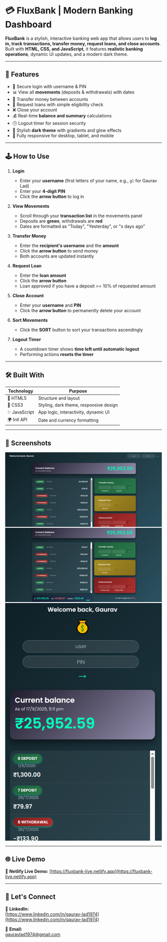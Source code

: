 # 💳 FluxBank | Modern Banking Dashboard

**FluxBank** is a stylish, interactive banking web app that allows users to **log in, track transactions, transfer money, request loans, and close accounts**.  
Built with **HTML, CSS, and JavaScript**, it features **realistic banking operations**, dynamic UI updates, and a modern dark theme.

---

## 🎨 Features

- 🔑 Secure login with username & PIN
- 📊 View all **movements** (deposits & withdrawals) with dates
- 💸 Transfer money between accounts
- 🏦 Request loans with simple eligibility check
- ❌ Close your account
- 💰 Real-time **balance and summary** calculations
- 🕒 Logout timer for session security
- 🌙 Stylish **dark theme** with gradients and glow effects
- 📱 Fully responsive for desktop, tablet, and mobile

---

## 🕹️ How to Use

1. **Login**

   - Enter your **username** (first letters of your name, e.g., `gl` for Gaurav Lad)
   - Enter your **4-digit PIN**
   - Click the **arrow button** to log in

2. **View Movements**

   - Scroll through your **transaction list** in the movements panel
   - Deposits are **green**, withdrawals are **red**
   - Dates are formatted as "Today", "Yesterday", or "x days ago"

3. **Transfer Money**

   - Enter the **recipient's username** and the **amount**
   - Click the **arrow button** to send money
   - Both accounts are updated instantly

4. **Request Loan**

   - Enter the **loan amount**
   - Click the **arrow button**
   - Loan approved if you have a deposit >= 10% of requested amount

5. **Close Account**

   - Enter your **username** and **PIN**
   - Click the **arrow button** to permanently delete your account

6. **Sort Movements**

   - Click the **SORT** button to sort your transactions ascendingly

7. **Logout Timer**
   - A countdown timer shows **time left until automatic logout**
   - Performing actions **resets the timer**

---

## 🛠️ Built With

| Technology    | Purpose                                |
| ------------- | -------------------------------------- |
| 🧱 HTML5      | Structure and layout                   |
| 🎨 CSS3       | Styling, dark theme, responsive design |
| ✨ JavaScript | App logic, interactivity, dynamic UI   |
| 🌍 Intl API   | Date and currency formatting           |

---

## 📸 Screenshots

![Dashboard View](preview/fluxbank-dashboard.png)
![Movements, Summary & Transfer Form](preview/fluxbank-movements-summary-transfer-form.png)  
![Mobile View](preview/fluxbank-mobile-view.png)

---

## 🌐 Live Demo

🔗 **Netlify Live Demo:**
[https://fluxbank-live.netlify.app](https://fluxbank-live.netlify.app)

---

## 📧 Let's Connect

🔗 **LinkedIn:**  
[https://www.linkedin.com/in/gaurav-lad1974](https://www.linkedin.com/in/gaurav-lad1974)

📨 **Email:**  
gauravlad1974@gmail.com
